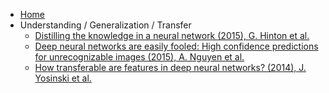 - [Home](/)
- Understanding / Generalization / Transfer
    * [Distilling the knowledge in a neural network (2015), G. Hinton et al.](understanding-generalization-transfer/distilling-the-knowledge-in-a-neural-network.md)
    * [Deep neural networks are easily fooled: High confidence predictions for unrecognizable images (2015), A. Nguyen et al.](understanding-generalization-transfer/deep-neural-networks-are-easily-fooled-high-confidence-predictions-for-unrecognizable-images.md)
    * [How transferable are features in deep neural networks? (2014), J. Yosinski et al.](understanding-generalization-transfer/how-transferable-are-features-in-deep-neural-networks.md)

